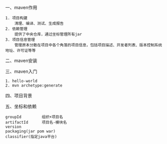 一、maven作用

    1. 项目构建
        清理、编译、测试、生成报告
    2. 依赖管理
        提供了中央仓库，通过坐标管理所有jar
    3. 项目信息管理
        管理原本分散在项目中各个角落的项目信息，包括项目描述、开发者列表、版本控制系统地址、许可证等等
二、maven安装




三、maven入门

    1. hello-world
    2. mvn archetype:generate

四、项目背景


五、坐标和依赖
    
    groupId         组织+项目名
    artifactId      项目名-模块名
    version 
    packaging(jar pom war) 
    classifier(指定java平台)


